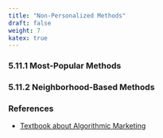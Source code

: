```yaml
---
title: "Non-Personalized Methods"
draft: false
weight: 7
katex: true
---
```


### 5.11.1 Most-Popular Methods

### 5.11.2 Neighborhood-Based Methods

### References
- [Textbook about Algorithmic Marketing](https://algorithmicweb.files.wordpress.com/2018/07/algorithmic-marketing-ai-for-marketing-operations-r1-7g.pdf)
